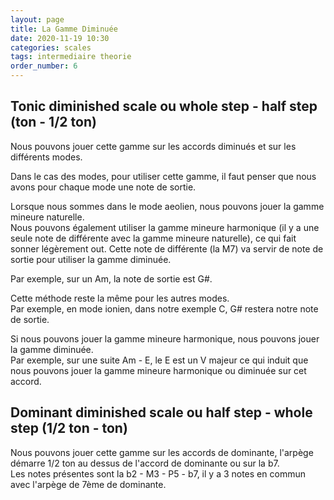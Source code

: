 ```yaml
---
layout: page
title: La Gamme Diminuée
date: 2020-11-19 10:30
categories: scales
tags: intermediaire theorie
order_number: 6
---
```


## Tonic diminished scale ou whole step - half step (ton - 1/2 ton)

Nous pouvons jouer cette gamme sur les accords diminués et sur les différents modes.

Dans le cas des modes, pour utiliser cette gamme, il faut penser que nous avons pour chaque mode une note de sortie.

Lorsque nous sommes dans le mode aeolien, nous pouvons jouer la gamme mineure naturelle.  
Nous pouvons également utiliser la gamme mineure harmonique (il y a une seule note de différente avec la gamme mineure naturelle), ce qui fait sonner légèrement out. Cette note de différente (la M7) va servir de note de sortie pour utiliser la gamme diminuée.

Par exemple, sur un Am, la note de sortie est G#.

Cette méthode reste la même pour les autres modes.  
Par exemple, en mode ionien, dans notre exemple C, G# restera notre note de sortie.

Si nous pouvons jouer la gamme mineure harmonique, nous pouvons jouer la gamme diminuée.  
Par exemple, sur une suite Am - E, le E est un V majeur ce qui induit que nous pouvons jouer la gamme mineure harmonique ou diminuée sur cet accord.

## Dominant diminished scale ou half step - whole step (1/2 ton - ton)

Nous pouvons jouer cette gamme sur les accords de dominante, l'arpège démarre 1/2 ton au dessus de l'accord de dominante ou sur la b7.  
Les notes présentes sont la b2 - M3 - P5 - b7, il y a 3 notes en commun avec l'arpège de 7ème de dominante.